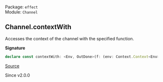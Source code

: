 Package: `effect`<br />
Module: `Channel`<br />

## Channel.contextWith

Accesses the context of the channel with the specified function.

**Signature**

```ts
declare const contextWith: <Env, OutDone>(f: (env: Context.Context<Env>) => OutDone) => Channel<never, unknown, never, unknown, OutDone, unknown, Env>
```

[Source](https://github.com/Effect-TS/effect/tree/main/packages/effect/src/Channel.ts#L775)

Since v2.0.0